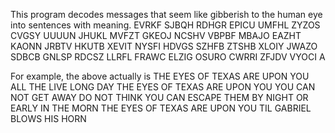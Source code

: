 This program decodes messages that seem like gibberish to the human eye into sentences with meaning.
EVRKF SJBQH RDHGR EPICU UMFHL ZYZOS CVGSY UUUUN JHUKL MVFZT GKEOJ NCSHV VBPBF MBAJO EAZHT KAONN JRBTV HKUTB XEVIT NYSFI HDVGS SZHFB ZTSHB XLOIY JWAZO SDBCB GNLSP RDCSZ LLRFL FRAWC ELZIG OSURO CWRRI ZFJDV VYOCI A

For example, the above actually is
THE EYES OF TEXAS ARE UPON YOU ALL THE LIVE LONG DAY THE EYES OF TEXAS ARE UPON YOU YOU CAN NOT GET AWAY DO NOT THINK YOU CAN ESCAPE THEM BY NIGHT OR EARLY IN THE MORN THE EYES OF TEXAS ARE UPON YOU TIL GABRIEL BLOWS HIS HORN
